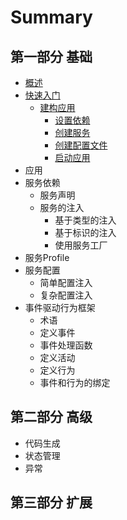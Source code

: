 # Summary

## 第一部分 基础
* [概述](README.md)
* [快速入门](basic/quick-start.md)
    * [建构应用](basic/quick-start.md#建构应用)
        * [设置依赖](basic/quick-start.md#设置依赖)
        * [创建服务](basic/quick-start.md#创建服务)
        * [创建配置文件](basic/quick-start.md#创建配置文件)
        * [启动应用](basic/quick-start.md#启动应用)
* 应用
* 服务依赖
    * 服务声明
    * 服务的注入
        * 基于类型的注入
        * 基于标识的注入
        * 使用服务工厂
* 服务Profile
* 服务配置
    * 简单配置注入
    * 复杂配置注入
* 事件驱动行为框架
    * 术语
    * 定义事件
    * 事件处理函数
    * 定义活动
    * 定义行为
    * 事件和行为的绑定

## 第二部分 高级
* 代码生成
* 状态管理
* 异常

## 第三部分 扩展
